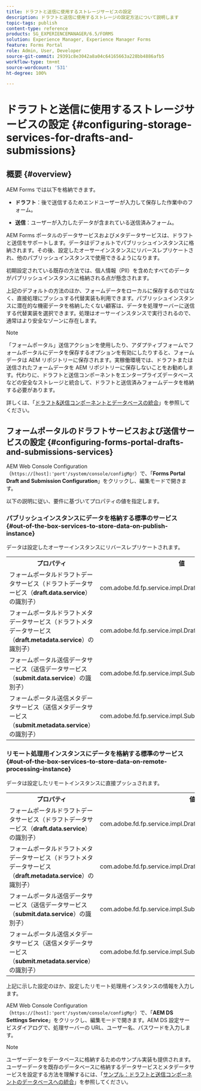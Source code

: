 ```yaml
---
title: ドラフトと送信に使用するストレージサービスの設定
description: ドラフトと送信に使用するストレージの設定方法について説明します
topic-tags: publish
content-type: reference
products: SG_EXPERIENCEMANAGER/6.5/FORMS
solution: Experience Manager, Experience Manager Forms
feature: Forms Portal
role: Admin, User, Developer
source-git-commit: 29391c8e3042a8a04c64165663a228bb4886afb5
workflow-type: tm+mt
source-wordcount: '531'
ht-degree: 100%

---
```


# ドラフトと送信に使用するストレージサービスの設定 {#configuring-storage-services-for-drafts-and-submissions}

## 概要 {#overview}

AEM Forms では以下を格納できます。

* **ドラフト**：後で送信するためエンドユーザーが入力して保存した作業中のフォーム。

* **送信**：ユーザーが入力したデータが含まれている送信済みフォーム。

AEM Forms ポータルのデータサービスおよびメタデータサービスは、ドラフトと送信をサポートします。データはデフォルトでパブリッシュインスタンスに格納されます。その後、設定したオーサーインスタンスにリバースレプリケートされ、他のパブリッシュインスタンスで使用できるようになります。

初期設定されている既存の方法では、個人情報（PII）を含めたすべてのデータがパブリッシュインスタンスに格納される点が懸念されます。

上記のデフォルトの方法のほか、フォームデータをローカルに保存するのではなく、直接処理にプッシュする代替実装も利用できます。パブリッシュインスタンスに潜在的な機密データを格納したくない顧客は、データを処理サーバーに送信する代替実装を選択できます。処理はオーサーインスタンスで実行されるので、通常はより安全なゾーンに存在します。

>[!NOTE]
>
>「フォームポータル」送信アクションを使用したり、アダプティブフォームでフォームポータルにデータを保存するオプションを有効にしたりすると、フォームデータは AEM リポジトリーに保存されます。実稼働環境では、ドラフトまたは送信されたフォームデータを AEM リポジトリーに保存しないことをお勧めします。代わりに、ドラフトと送信コンポーネントをエンタープライズデータベースなどの安全なストレージと統合して、ドラフトと送信済みフォームデータを格納する必要があります。
>
>詳しくは、「[ドラフト&amp;送信コンポーネントとデータベースの統合](/help/forms/using/integrate-draft-submission-database.md)」を参照してください。

## フォームポータルのドラフトサービスおよび送信サービスの設定 {#configuring-forms-portal-drafts-and-submissions-services}

AEM Web Console Configuration（`https://[host]:'port'/system/console/configMgr`）で、「**Forms Portal Draft and Submission Configuration**」をクリックし、編集モードで開きます。

以下の説明に従い、要件に基づいてプロパティの値を指定します。

### パブリッシュインスタンスにデータを格納する標準のサービス {#out-of-the-box-services-to-store-data-on-publish-instance}

データは設定したオーサーインスタンスにリバースレプリケートされます。

<table>
 <tbody>
  <tr>
   <th>プロパティ</th>
   <th>値</th>
  </tr>
  <tr>
   <td>フォームポータルドラフトデータサービス（ドラフトデータサービス（<strong>draft.data.service</strong>）の識別子）</td>
   <td>com.adobe.fd.fp.service.impl.DraftDataServiceImpl<br /> </td>
  </tr>
  <tr>
   <td>フォームポータルドラフトメタデータサービス（ドラフトメタデータサービス（<strong>draft.metadata.service</strong>）の識別子）</td>
   <td>com.adobe.fd.fp.service.impl.DraftMetadataServiceImpl<br /> </td>
  </tr>
  <tr>
   <td>フォームポータル送信データサービス（送信データサービス（<strong>submit.data.service</strong>）の識別子）</td>
   <td>com.adobe.fd.fp.service.impl.SubmitDataServiceImpl<br /> </td>
  </tr>
  <tr>
   <td>フォームポータル送信メタデータサービス（送信メタデータサービス（<strong>submit.metadata.service</strong>）の識別子）</td>
   <td>com.adobe.fd.fp.service.impl.SubmitMetadataServiceImpl<br /> </td>
  </tr>
 </tbody>
</table>

### リモート処理用インスタンスにデータを格納する標準のサービス {#out-of-the-box-services-to-store-data-on-remote-processing-instance}

データは設定したリモートインスタンスに直接プッシュされます。

<table>
 <tbody>
  <tr>
   <th>プロパティ</th>
   <th>値</th>
  </tr>
  <tr>
   <td>フォームポータルドラフトデータサービス（ドラフトデータサービス（<strong>draft.data.service</strong>）の識別子）</td>
   <td>com.adobe.fd.fp.service.impl.DraftDataServiceRemoteImpl<br /> </td>
  </tr>
  <tr>
   <td>フォームポータルドラフトメタデータサービス（ドラフトメタデータサービス（<strong>draft.metadata.service</strong>）の識別子）</td>
   <td>com.adobe.fd.fp.service.impl.DraftMetadataServiceRemoteImpl<br /> </td>
  </tr>
  <tr>
   <td>フォームポータル送信データサービス（送信データサービス（<strong>submit.data.service</strong>）の識別子）</td>
   <td>com.adobe.fd.fp.service.impl.SubmitDataServiceRemoteImpl<br /> </td>
  </tr>
  <tr>
   <td>フォームポータル送信メタデータサービス（送信メタデータサービス（<strong>submit.metadata.service</strong>）の識別子）</td>
   <td>com.adobe.fd.fp.service.impl.SubmitMetadataServiceRemoteImpl<br /> </td>
  </tr>
 </tbody>
</table>

上記に示した設定のほか、設定したリモート処理用インスタンスの情報を入力します。

AEM Web Console Configuration（`https://[host]:'port'/system/console/configMgr`）で、「**AEM DS Settings Service**」をクリックし、編集モードで開きます。AEM DS 設定サービスダイアログで、処理サーバーの URL、ユーザー名、パスワードを入力します。

>[!NOTE]
>
>ユーザーデータをデータベースに格納するためのサンプル実装も提供されます。ユーザーデータを既存のデータベースに格納するデータサービスとメタデータサービスを設定する方法を理解するには、「[サンプル：ドラフトと送信コンポーネントのデータベースへの統合](/help/forms/using/integrate-draft-submission-database.md)」を参照してください。
